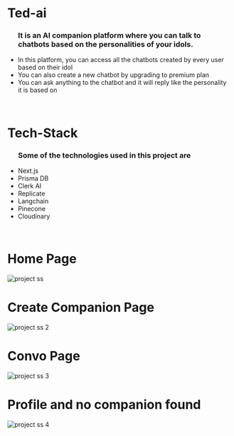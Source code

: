 # Ted-ai
<ul>
  <lh><h3>It is an AI companion platform where you can talk to chatbots based on the personalities of your idols. </h3></lh>
  <li>In this platform, you can access all the chatbots created by every user based on their idol</li>
  <li>You can also create a new chatbot by upgrading to premium plan</li>
  <li>You can ask anything to the chatbot and it will reply like the personality it is based on</li>
</ul>
<br>

# Tech-Stack
<ul>
  <lh><h3>Some of the technologies used in this project are </h3></lh>
  <li>Next.js</li>
  <li>Prisma DB</li>
  <li>Clerk AI</li>
  <li>Replicate</li>
  <li>Langchain</li>
  <li>Pinecone</li>  
  <li>Cloudinary</li>
</ul>
<br>

# Home Page
![project ss](https://github.com/Thakur-Sanskar-Anhal/minor-project/assets/75941858/381a4861-0026-4e9d-8d6c-b1cd9d7d0c72)
<br>

# Create Companion Page
![project ss 2](https://github.com/Thakur-Sanskar-Anhal/minor-project/assets/75941858/636aa84d-b7ab-4935-b6f6-3efc2ff2a8dd)
<br>

# Convo Page
![project ss 3](https://github.com/Thakur-Sanskar-Anhal/minor-project/assets/75941858/73ed9a83-7d2f-497f-8d9e-6481f0facea7)
<br>

# Profile and no companion found
![project ss 4](https://github.com/Thakur-Sanskar-Anhal/minor-project/assets/75941858/5cbe2510-bd04-49df-a3ad-c32274576a79)




